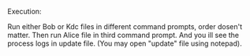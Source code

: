 Execution:

Run either Bob or Kdc files in different command prompts, order dosen't matter.
Then run Alice file in third command prompt.
And you ill see the process logs in update file. (You may open "update" file using notepad).

